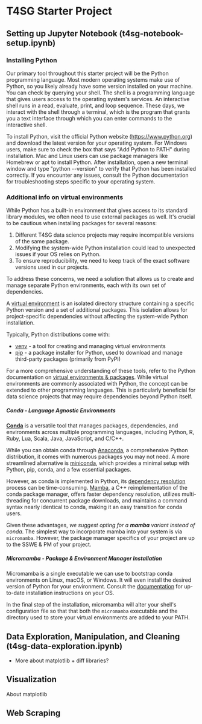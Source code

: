# T4SG Starter Project

## Setting up Jupyter Notebook (t4sg-notebook-setup.ipynb)

### Installing Python

Our primary tool throughout this starter project will be the Python programming language. Most modern operating systems make use of Python, so you likely already have some version installed on your machine. You can check by querying your shell. The shell is a programming language that gives users access to the operating system's services. An interactive shell runs in a read, evaluate, print, and loop sequence. These days, we interact with the shell through a terminal, which is the program that grants you a text interface through which you can enter commands to the interactive shell.

To install Python, visit the official Python website (https://www.python.org) and download the latest version for your operating system. For Windows users, make sure to check the box that says "Add Python to PATH" during installation. Mac and Linux users can use package managers like Homebrew or apt to install Python. After installation, open a new terminal window and type "python --version" to verify that Python has been installed correctly. If you encounter any issues, consult the Python documentation for troubleshooting steps specific to your operating system.

### Additional info on virtual environments

While Python has a built-in environment that gives access to its standard library modules, we often need to use external packages as well. It's crucial to be cautious when installing packages for several reasons:

1. Different T4SG data science projects may require incompatible versions of the same package.
2. Modifying the system-wide Python installation could lead to unexpected issues if your OS relies on Python.
3. To ensure reproducibility, we need to keep track of the exact software versions used in our projects.

To address these concerns, we need a solution that allows us to create and manage separate Python environments, each with its own set of dependencies.

A [virtual environment](https://docs.python.org/3/library/venv.html#venv-def) is an isolated directory structure containing a specific Python version and a set of additional packages. This isolation allows for project-specific dependencies without affecting the system-wide Python installation.

Typically, Python distributions come with:

- [venv](https://docs.python.org/3/library/venv.html#module-venv) - a tool for creating and managing virtual environments
- [pip](https://docs.python.org/3/installing/index.html#installing-index) - a package installer for Python, used to download and manage third-party packages (primarily from PyPI)

For a more comprehensive understanding of these tools, refer to the Python documentation on [virtual environments & packages](https://docs.python.org/3/tutorial/venv.html?highlight=pip). While virtual environments are commonly associated with Python, the concept can be extended to other programming languages. This is particularly beneficial for data science projects that may require dependencies beyond Python itself.

##### Conda - Language Agnostic Environments

[**Conda**](https://conda.io/en/latest/index.html) is a versatile tool that manages packages, dependencies, and environments across multiple programming languages, including Python, R, Ruby, Lua, Scala, Java, JavaScript, and C/C++.

While you can obtain conda through [Anaconda](https://www.anaconda.com/), a comprehensive Python distribution, it comes with numerous packages you may not need. A more streamlined alternative is [miniconda](https://docs.conda.io/en/latest/miniconda.html), which provides a minimal setup with Python, pip, conda, and a few essential packages.

However, as conda is implemented in Python, its [dependency resolution](https://www.activestate.com/resources/quick-reads/python-dependencies-everything-you-need-to-know/) process can be time-consuming. [Mamba](https://mamba.readthedocs.io/en/latest/index.html), a C++ reimplementation of the conda package manager, offers faster dependency resolution, utilizes multi-threading for concurrent package downloads, and maintains a command syntax nearly identical to conda, making it an easy transition for conda users.

Given these advantages, _we suggest opting for a **mamba** variant instead of conda_. The simplest way to incorporate mamba into your system is via `micromamba`. However, the package manager specifics of your project are up to the SSWE & PM of your project.

##### Micromamba - Package & Environment Manager Installation

Micromamba is a single executable we can use to bootstrap conda environments on Linux, macOS, or Windows. It will even install the desired version of Python for your environment. Consult the [documentation](https://mamba.readthedocs.io/en/latest/installation.html#micromamba) for up-to-date installation instructions on your OS.

In the final step of the installation, micromamba will alter your shell's configuration file so that that both the `micromamba` executable and the directory used to store your virtual environments are added to your PATH.

## Data Exploration, Manipulation, and Cleaning (t4sg-data-exploration.ipynb)

- More about matplotlib + diff libraries?

## Visualization

About matplotlib 

## Web Scraping
